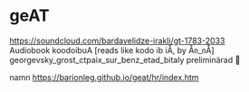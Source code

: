 # geAT

https://soundcloud.com/bardavelidze-irakli/gt-1783-2033  
Audiobook koodoibuA [reads like kodo ib iÅ, by Åი_იÅ] georgevsky_grost_ctpaix_sur_benz_etad_bitaly preliminärad 🙏 

namn https://barionleg.github.io/geat/hr/index.htm
